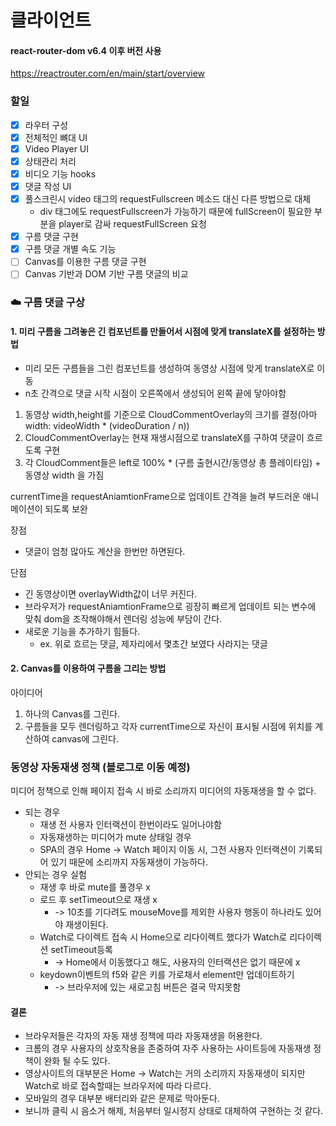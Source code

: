 # 클라이언트

#### react-router-dom v6.4 이후 버전 사용

https://reactrouter.com/en/main/start/overview

### 할일

- [x] 라우터 구성
- [x] 전체적인 뼈대 UI
- [x] Video Player UI
- [x] 상태관리 처리
- [x] 비디오 기능 hooks
- [x] 댓글 작성 UI
- [x] 풀스크린시 video 태그의 requestFullscreen 메소드 대신 다른 방법으로 대체
  - div 태그에도 requestFullscreen가 가능하기 때문에 fullScreen이 필요한 부분을 player로 감싸 requestFullScreen 요청
- [x] 구름 댓글 구현
- [x] 구름 댓글 개별 속도 기능
- [ ] Canvas를 이용한 구름 댓글 구현
- [ ] Canvas 기반과 DOM 기반 구름 댓글의 비교

### ☁️ 구름 댓글 구상

#### 1. 미리 구름을 그려놓은 긴 컴포넌트를 만들어서 시점에 맞게 translateX를 설정하는 방법

- 미리 모든 구름들을 그린 컴포넌트를 생성하여 동영상 시점에 맞게 translateX로 이동
- n초 간격으로 댓글 시작 시점이 오른쪽에서 생성되어 왼쪽 끝에 닿아야함

1. 동영상 width,height를 기준으로 CloudCommentOverlay의 크기를 결정(아마 width: videoWidth \* (videoDuration / n))
2. CloudCommentOverlay는 현재 재생시점으로 translateX를 구하여 댓글이 흐르도록 구현
3. 각 CloudComment들은 left로 100% \* (구름 출현시간/동영상 총 플레이타임) + 동영상 width 을 가짐

currentTime을 requestAniamtionFrame으로 업데이트 간격을 늘려 부드러운 애니메이션이 되도록 보완

장점

- 댓글이 엄청 많아도 계산을 한번만 하면된다.

단점

- 긴 동영상이면 overlayWidth값이 너무 커진다.
- 브라우저가 requestAniamtionFrame으로 굉장히 빠르게 업데이트 되는 변수에 맞춰 dom을 조작해야해서 렌더링 성능에 부담이 간다.
- 새로운 기능을 추가하기 힘들다.
  - ex. 위로 흐르는 댓글, 제자리에서 몇초간 보였다 사라지는 댓글

#### 2. Canvas를 이용하여 구름을 그리는 방법

아이디어

1. 하나의 Canvas를 그린다.
2. 구름들을 모두 렌더링하고 각자 currentTime으로 자신이 표시될 시점에 위치를 계산하여 canvas에 그린다.

### 동영상 자동재생 정책 (블로그로 이동 예정)

미디어 정책으로 인해 페이지 접속 시 바로 소리까지 미디어의 자동재생을 할 수 없다.

- 되는 경우
  - 재생 전 사용자 인터랙션이 한번이라도 일어나야함
  - 자동재생하는 미디어가 mute 상태일 경우
  - SPA의 경우 Home -> Watch 페이지 이동 시, 그전 사용자 인터랙션이 기록되어 있기 때문에 소리까지 자동재생이 가능하다.
- 안되는 경우 실험
  - 재생 후 바로 mute를 풀경우 x
  - 로드 후 setTimeout으로 재생 x
    - -> 10초를 기다려도 mouseMove를 제외한 사용자 행동이 하나라도 있어야 재생이된다.
  - Watch로 다이렉트 접속 시 Home으로 리다이렉트 했다가 Watch로 리다이렉션 setTimeout등록
    - -> Home에서 이동했다고 해도, 사용자의 인터랙션은 없기 때문에 x
  - keydown이벤트의 f5와 같은 키를 가로채서 element만 업데이트하기
    - -> 브라우저에 있는 새로고침 버튼은 결국 막지못함

#### 결론

- 브라우저들은 각자의 자동 재생 정책에 따라 자동재생을 허용한다.
- 크롬의 경우 사용자의 상호작용을 존중하여 자주 사용하는 사이트등에 자동재생 정책이 완화 될 수도 있다.
- 영상사이트의 대부분은 Home -> Watch는 거의 소리까지 자동재생이 되지만 Watch로 바로 접속할때는 브라우저에 따라 다르다.
- 모바일의 경우 대부분 배터리와 같은 문제로 막아둔다.
- 보니까 클릭 시 음소거 해제, 처음부터 일시정지 상태로 대체하여 구현하는 것 같다.
